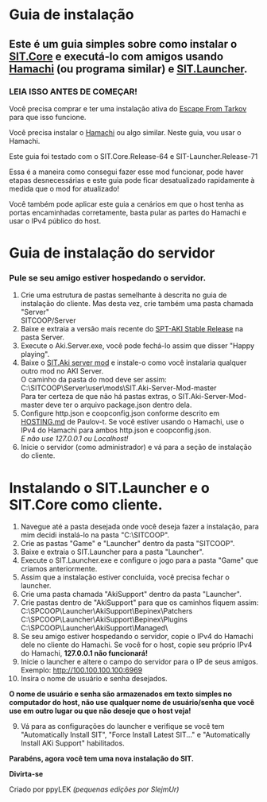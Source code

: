 # Guia de instalação

## Este é um guia simples sobre como instalar o [SIT.Core](https://github.com/paulov-t/SIT.Core) e executá-lo com amigos usando [Hamachi](https://www.vpn.net/) (ou programa similar) e [SIT.Launcher](https://github.com/paulov-t/SIT.Launcher).

### LEIA ISSO ANTES DE COMEÇAR!
Você precisa comprar e ter uma instalação ativa do [Escape From Tarkov](https://www.escapefromtarkov.com/) para que isso funcione.

Você precisa instalar o [Hamachi](https://www.vpn.net/) ou algo similar. Neste guia, vou usar o Hamachi.

Este guia foi testado com o SIT.Core.Release-64 e SIT-Launcher.Release-71

Essa é a maneira como consegui fazer esse mod funcionar, pode haver etapas desnecessárias e este guia pode ficar desatualizado rapidamente à medida que o mod for atualizado!

Você também pode aplicar este guia a cenários em que o host tenha as portas encaminhadas corretamente, basta pular as partes do Hamachi e usar o IPv4 público do host.

# Guia de instalação do servidor
### Pule se seu amigo estiver hospedando o servidor.
1. Crie uma estrutura de pastas semelhante à descrita no guia de instalação do cliente.
Mas desta vez, crie também uma pasta chamada "Server"\
SITCOOP/Server
2. Baixe e extraia a versão mais recente do [SPT-AKI Stable Release](https://dev.sp-tarkov.com/SPT-AKI/Stable-releases/releases) na pasta Server.
3. Execute o Aki.Server.exe, você pode fechá-lo assim que disser "Happy playing".
4. Baixe o [SIT.Aki server mod](https://github.com/paulov-t/SIT.Aki-Server-Mod) e instale-o como você instalaria qualquer outro mod no AKI Server.\
O caminho da pasta do mod deve ser assim:\
C:\SITCOOP\Server\user\mods\SIT.Aki-Server-Mod-master\
Para ter certeza de que não há pastas extras, o SIT.Aki-Server-Mod-master deve ter o arquivo package.json dentro dela.
5. Configure http.json e coopconfig.json conforme descrito em [HOSTING.md](https://github.com/paulov-t/SIT.Core/blob/master/HOSTING.md) de Paulov-t.
Se você estiver usando o Hamachi, use o IPv4 do Hamachi para ambos http.json e coopconfig.json.\
*E não use 127.0.0.1 ou Localhost!*
6. Inicie o servidor (como administrador) e vá para a seção de instalação do cliente.

# Instalando o SIT.Launcher e o SIT.Core como cliente.

1. Navegue até a pasta desejada onde você deseja fazer a instalação, para mim decidi instalá-lo na pasta "C:\SITCOOP".
2. Crie as pastas "Game" e "Launcher" dentro da pasta "SITCOOP".
3. Baixe e extraia o SIT.Launcher para a pasta "Launcher".
4. Execute o SIT.Launcher.exe e configure o jogo para a pasta "Game" que criamos anteriormente.
5. Assim que a instalação estiver concluída, você precisa fechar o launcher.
6. Crie uma pasta chamada "AkiSupport" dentro da pasta "Launcher".
7. Crie pastas dentro de "AkiSupport" para que os caminhos fiquem assim:\
C:\SPCOOP\Launcher\AkiSupport\Bepinex\Patchers\
C:\SPCOOP\Launcher\AkiSupport\Bepinex\Plugins\
C:\SPCOOP\Launcher\AkiSupport\Managed\
6. Se seu amigo estiver hospedando o servidor, copie o IPv4 do Hamachi dele no cliente do Hamachi. Se você for o host, copie seu próprio IPv4 do Hamachi, **127.0.0.1 não funcionará!**
7. Inicie o launcher e altere o campo do servidor para o IP de seus amigos.\
Exemplo: http://100.100.100.100:6969
8. Insira o nome de usuário e senha desejados.

**O nome de usuário e senha são armazenados em texto simples no computador do host, não use qualquer nome de usuário/senha que você use em outro lugar ou que não deseje que o host veja!**

9. Vá para as configurações do launcher e verifique se você tem "Automatically Install SIT", "Force Install Latest SIT..." e "Automatically Install AKi Support" habilitados.

**Parabéns, agora você tem uma nova instalação do SIT.**

**Divirta-se**

Criado por ppyLEK *(pequenas edições por SlejmUr)*